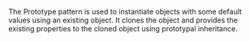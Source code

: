The Prototype pattern is used to instantiate objects with some default values using an existing object. It clones the object and provides the existing properties to the cloned object using prototypal inheritance.